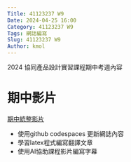 ```yaml
---
Title: 41123237 W9
Date: 2024-04-25 16:00
Category: 41123237 W9
Tags: 網誌編寫
Slug: 41123237 W9
Author: kmol
---
```


2024 協同產品設計實習課程期中考週內容

<!-- PELICAN_END_SUMMARY -->

# 期中影片
[期中統整影片](https://youtu.be/WHtxDBfq7F8) <br>
* 使用github codespaces 更新網誌內容 <br>
* 學習latex程式編寫翻譯文章 <br>
* 使用AI協助課程影片編寫字幕 <br>